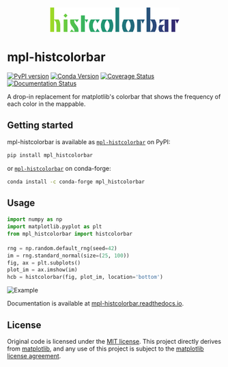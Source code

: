 <p align="center">
  <img alt="mpl-histcolorbar logo" width=60% src="https://github.com/jnahlers/mpl-histcolorbar/blob/main/docs/_static/logo.png?raw=true">
</p>

# mpl-histcolorbar
[![PyPI version](https://badge.fury.io/py/mpl-histcolorbar.svg)](https://badge.fury.io/py/mpl-histcolorbar)
[![Conda Version](https://img.shields.io/conda/vn/conda-forge/mpl-histcolorbar.svg)](https://anaconda.org/conda-forge/mpl-histcolorbar)
[![Coverage Status](https://coveralls.io/repos/github/keflavich/mpl-histcolorbar/badge.svg?branch=master)](https://coveralls.io/github/keflavich/mpl-histcolorbar?branch=master)
[![Documentation Status](https://readthedocs.org/projects/mpl-histcolorbar/badge/?version=latest)](https://mpl-histcolorbar.readthedocs.io/en/latest/?badge=latest)

A drop-in replacement for matplotlib's colorbar that shows the frequency of each color in the mappable.

## Getting started

mpl-histcolorbar is available as [`mpl-histcolorbar`](https://pypi.org/project/mpl-histcolorbar/) on PyPI:

```bash
pip install mpl_histcolorbar
```

or [`mpl-histcolorbar`](https://anaconda.org/conda-forge/mpl-histcolorbar) on conda-forge:

```bash
conda install -c conda-forge mpl_histcolorbar
```

## Usage

```python
import numpy as np
import matplotlib.pyplot as plt
from mpl_histcolorbar import histcolorbar

rng = np.random.default_rng(seed=42)
im = rng.standard_normal(size=(25, 100))
fig, ax = plt.subplots()
plot_im = ax.imshow(im)
hcb = histcolorbar(fig, plot_im, location='bottom')
```

![Example]("https://github.com/jnahlers/mpl-histcolorbar/blob/main/docs/_static/readme_example.png?raw=true")

Documentation is available at [mpl-histcolorbar.readthedocs.io](https://mpl-histcolorbar.readthedocs.io/en/latest/).


## License
Original code is licensed under the [MIT license](https://opensource.org/licenses/MIT). This project directly derives 
from [matplotlib](https://matplotlib.org/), and any use of this project is subject to
the [matplotlib license agreement](https://matplotlib.org/stable/users/project/license.html).  

